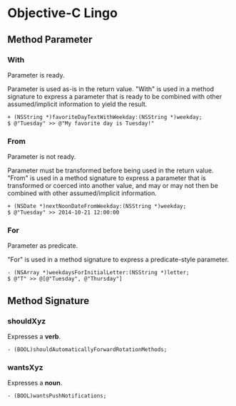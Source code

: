 # Objective-C Lingo

## Method Parameter

### With

Parameter is ready.

Parameter is used as-is in the return value. "With" is used in a method signature to express a parameter that is ready to be combined with other assumed/implicit information to yield the result.

    + (NSString *)favoriteDayTextWithWeekday:(NSString *)weekday;
    $ @"Tuesday" >> @"My favorite day is Tuesday!"

### From

Parameter is not ready.

Parameter must be transformed before being used in the return value. "From" is used in a method signature to express a parameter that is transformed or coerced into another value, and may or may not then be combined with other assumed/implicit information.

    + (NSDate *)nextNoonDateFromWeekday:(NSString *)weekday;
    $ @"Tuesday" >> 2014-10-21 12:00:00

### For

Parameter as predicate.

"For" is used in a method signature to express a predicate-style parameter.

    - (NSArray *)weekdaysForInitialLetter:(NSString *)letter;
    $ @"T" >> @[@"Tuesday", @"Thursday"]

## Method Signature

### shouldXyz

Expresses a **verb**.

    - (BOOL)shouldAutomaticallyForwardRotationMethods;

### wantsXyz

Expresses a **noun**.

    - (BOOL)wantsPushNotifications;
